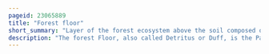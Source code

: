 ```yaml
---
pageid: 23065889
title: "Forest floor"
short_summary: "Layer of the forest ecosystem above the soil composed of primarily non-living organic material"
description: "The forest Floor, also called Detritus or Duff, is the Part of a Forest Ecosystem that mediates between the Living, aboveground Portion of the Forest and the mineral Soil, principally composed of dead and decaying Plant Matter such as rotting Wood and shed Leaves. In some Countries, like Canada, forest Floor Refers to L, F and H organic Horizons. It hosts a wide Variety of Decomposers and Predators, including Invertebrates, Fungi, Algae, Bacteria, and Archaea."
---
```

